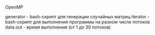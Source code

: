 OpenMP

generator - bash-скрипт для генерации случайных матриц
iterator - bash-скрипт для выполнения программы на разном числе потоков
data.out - время выполнения (от 1 до 30 потоков)

